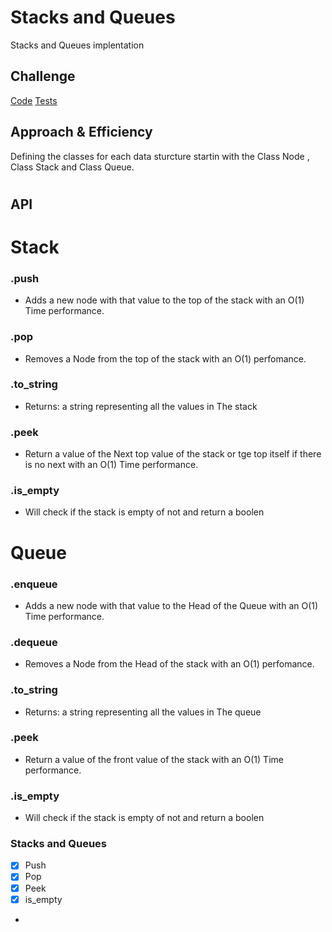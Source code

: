 # Stacks and Queues
Stacks and Queues   implentation

## Challenge
[Code](./stacks_and_queues/Stacks_and_queues.py)
[Tests](./tests/test_stacks_and_queues.py)

## Approach & Efficiency
Defining the classes for each data sturcture startin with the Class Node , Class Stack and Class Queue.
#
## API
# Stack
### .push 
  - Adds a new node with that value to the top of the stack with an O(1) Time performance.

### .pop 
  - Removes a Node from the top of the stack with an O(1) perfomance.

### .to_string
  - Returns: a string representing all the values in The stack

### .peek
  - Return a value of the Next top value of the stack or tge top itself if there is no next with an O(1) Time performance.  

### .is_empty
  - Will check if the stack is empty of not and return a boolen
  
# Queue
### .enqueue 
  - Adds a new node with that value to the Head of the Queue with an O(1) Time performance.

### .dequeue 
  - Removes a Node from the Head of the stack with an O(1) perfomance.

### .to_string
  - Returns: a string representing all the values in The queue 

### .peek
  - Return a value of the front value of the stack with an O(1) Time performance.  

### .is_empty
  - Will check if the stack is empty of not and return a boolen
  

  ### Stacks and Queues

- [x] Push
- [x] Pop
- [x] Peek
- [x] is_empty
-